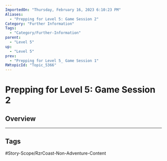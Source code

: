 ```yaml
---
ImportedOn: "Thursday, February 16, 2023 6:10:23 PM"
Aliases:
  - "Prepping for Level 5: Game Session 2"
Category: "Further Information"
Tags:
  - "Category/Further-Information"
parent:
  - "Level 5"
up:
  - "Level 5"
prev:
  - "Prepping for Level 5_ Game Session 1"
RWtopicId: "Topic_5366"
---
```

# Prepping for Level 5: Game Session 2
## Overview

---
## Tags
#Story-Scope/RzrCoast-Non-Adventure-Content

